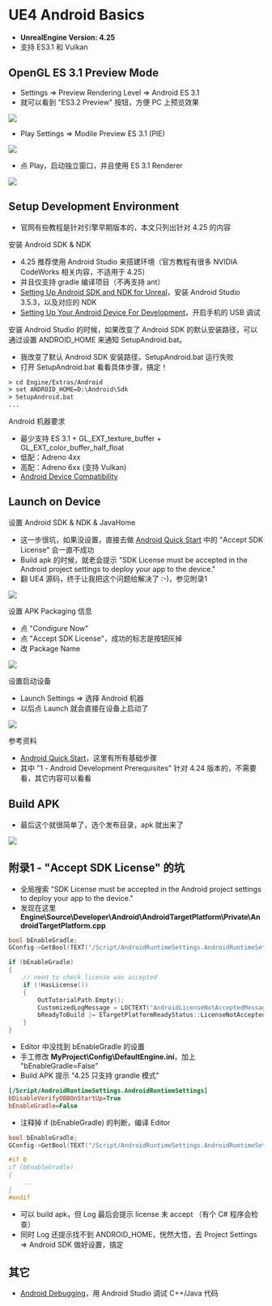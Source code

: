 # UE4 Android Basics

 * **UnrealEngine Version: 4.25**
 * 支持 ES3.1 和 Vulkan


## OpenGL ES 3.1 Preview Mode

 * Settings => Preview Rendering Level => Android ES 3.1
 * 就可以看到 "ES3.2 Preview" 按钮，方便 PC 上预览效果

![](images/2020_10_06_ue4_android_basics/es31_preview.png)

 * Play Settings => Modile Preview ES 3.1 (PIE)

![](images/2020_10_06_ue4_android_basics/es31_pie_01.png)

 * 点 Play，启动独立窗口，并且使用 ES 3.1 Renderer

![](images/2020_10_06_ue4_android_basics/es31_pie_02.png)


## Setup Development Environment

 * 官网有些教程是针对引擎早期版本的，本文只列出针对 4.25 的内容

安装 Android SDK & NDK

 * 4.25 推荐使用 Android Studio 来搭建环境（官方教程有很多 NVIDIA CodeWorks 相关内容，不适用于 4.25）
 * 并且仅支持 gradle 编译项目（不再支持 ant）
 * [Setting Up Android SDK and NDK for Unreal][1]，安装 Android Studio 3.5.3，以及对应的 NDK
 * [Setting Up Your Android Device For Development][2]，开启手机的 USB 调试

安装 Android Studio 的时候，如果改变了 Android SDK 的默认安装路径，可以通过设置 ANDROID_HOME 来通知 SetupAndroid.bat。

 * 我改变了默认 Android SDK 安装路径，SetupAndroid.bat 运行失败
 * 打开 SetupAndroid.bat 看看具体步骤，搞定！

```bat
> cd Engine/Extras/Android
> set ANDROID_HOME=D:\Android\Sdk
> SetupAndroid.bat
...
```

Android 机器要求

 * 最少支持 ES 3.1 + GL_EXT_texture_buffer + GL_EXT_color_buffer_half_float
 * 低配：Adreno 4xx
 * 高配：Adreno 6xx (支持 Vulkan)
 * [Android Device Compatibility][4]


## Launch on Device

设置 Android SDK & NDK & JavaHome

 * 这一步很坑，如果没设置，直接去做 [Android Quick Start][5] 中的 "Accept SDK License" 会一直不成功
 * Build apk 的时候，就老会提示 "SDK License must be accepted in the Android project settings to deploy your app to the device."
 * 翻 UE4 源码，终于让我把这个问题给解决了 :-)，参见附录1

![](images/2020_10_06_ue4_android_basics/setup_android_sdk.png)

设置 APK Packaging 信息

 * 点 "Condigure Now"
 * 点 "Accept SDK License"，成功的标志是按钮灰掉
 * 改 Package Name

![](images/2020_10_06_ue4_android_basics/setup_apk_packaging.png)

设置启动设备

 * Launch Settings => 选择 Android 机器
 * 以后点 Launch 就会直接在设备上启动了

![](images/2020_10_06_ue4_android_basics/launch_on_device.png)

参考资料

 * [Android Quick Start][5]，这里有所有基础步骤
 * 其中 "1 - Android Development Prerequisites" 针对 4.24 版本的，不需要看，其它内容可以看看


## Build APK

 * 最后这个就很简单了，选个发布目录，apk 就出来了

![](images/2020_10_06_ue4_android_basics/build_apk.png)


## 附录1 - "Accept SDK License" 的坑

 * 全局搜索 "SDK License must be accepted in the Android project settings to deploy your app to the device."
 * 发现在这里 **Engine\Source\Developer\Android\AndroidTargetPlatform\Private\AndroidTargetPlatform.cpp**

```C++
bool bEnableGradle;
GConfig->GetBool(TEXT("/Script/AndroidRuntimeSettings.AndroidRuntimeSettings"), TEXT("bEnableGradle"), bEnableGradle, GEngineIni);

if (bEnableGradle)
{
    // need to check license was accepted
    if (!HasLicense())
    {
        OutTutorialPath.Empty();
        CustomizedLogMessage = LOCTEXT("AndroidLicenseNotAcceptedMessageDetail", "SDK License must be accepted in the Android project settings to deploy your app to the device.");
        bReadyToBuild |= ETargetPlatformReadyStatus::LicenseNotAccepted;
    }
}
```

 * Editor 中没找到 bEnableGradle 的设置
 * 手工修改 **MyProject\Config\DefaultEngine.ini**，加上 "bEnableGradle=False"
 * Build APK 提示 "4.25 只支持 grandle 模式"

```ini
[/Script/AndroidRuntimeSettings.AndroidRuntimeSettings]
bDisableVerifyOBBOnStartUp=True
bEnableGradle=False
```

 * 注释掉 if (bEnableGradle) 的判断，编译 Editor

```C++
bool bEnableGradle;
GConfig->GetBool(TEXT("/Script/AndroidRuntimeSettings.AndroidRuntimeSettings"), TEXT("bEnableGradle"), bEnableGradle, GEngineIni);

#if 0
if (bEnableGradle)
{
    ...
}
#endif
```

 * 可以 build apk，但 Log 最后会提示 license 未 accept （有个 C# 程序会检查）
 * 同时 Log 还提示找不到 ANDROID_HOME，恍然大悟，去 Project Settings => Android SDK 做好设置，搞定


## 其它

 * [Android Debugging][6]，用 Android Studio 调试 C++/Java 代码


[1]:https://docs.unrealengine.com/en-US/Platforms/Mobile/Android/Setup/AndroidStudio/index.html
[2]:https://docs.unrealengine.com/en-US/Platforms/Mobile/Android/SettingAndroidDeviceDevelopment/index.html
[3]:https://docs.unrealengine.com/en-US/Platforms/Mobile/Android/index.html
[4]:https://docs.unrealengine.com/en-US/Platforms/Mobile/Android/DeviceCompatibility/index.html
[5]:https://docs.unrealengine.com/en-US/Platforms/Mobile/Android/GettingStarted/index.html
[6]:https://docs.unrealengine.com/en-US/Platforms/Mobile/Android/AndroidDebugging/index.html
